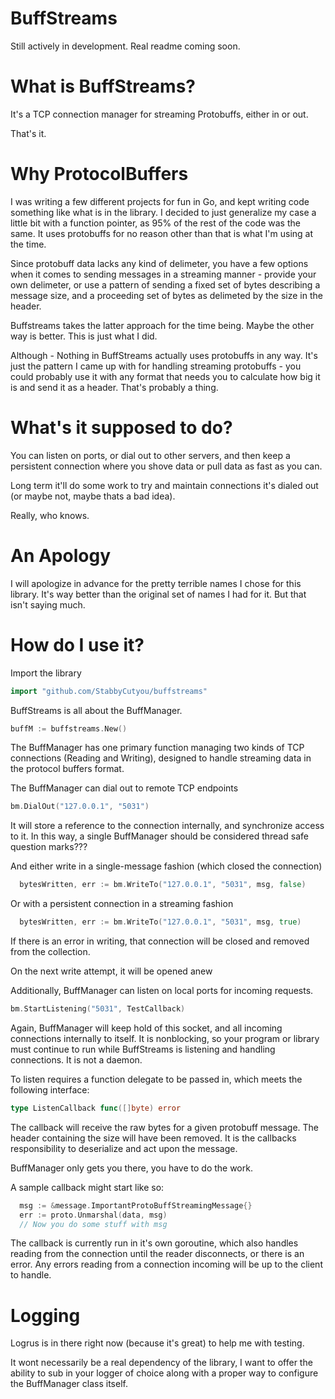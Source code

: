 BuffStreams
====================

Still actively in development. Real readme coming soon.

What is BuffStreams?
=====================

It's a TCP connection manager for streaming Protobuffs, either in or out.

That's it.

Why ProtocolBuffers
====================

I was writing a few different projects for fun in Go, and kept writing code something like what is in the library. I decided to just generalize my case a little bit with a function pointer, as 95% of the rest of the code was the same. It uses protobuffs for no reason other than that is what I'm using at the time.

Since protobuff data lacks any kind of delimeter, you have a few options when it comes to sending messages in a streaming manner - provide your own delimeter, or use a pattern of sending a fixed set of bytes describing a message size, and a proceeding set of bytes as delimeted by the size in the header.

Buffstreams takes the latter approach for the time being. Maybe the other way is better. This is just what I did.

Although - Nothing in BuffStreams actually uses protobuffs in any way. It's just the pattern I came up with for handling streaming protobuffs - you could probably use it with any format that needs you to calculate how big it is and send it as a header. That's probably a thing.

What's it supposed to do?
========================

You can listen on ports, or dial out to other servers, and then keep a persistent connection where you shove data or pull data as fast as you can.

Long term it'll do some work to try and maintain connections it's dialed out (or maybe not, maybe thats a bad idea).

Really, who knows.

An Apology
=======================

I will apologize in advance for the pretty terrible names I chose for this library. It's way better than the original set of names I had for it. But that isn't saying much.

How do I use it?
===================

Import the library

```go
import "github.com/StabbyCutyou/buffstreams"
```

BuffStreams is all about the BuffManager.

```go
buffM := buffstreams.New()
```

The BuffManager has one primary function managing two kinds of TCP connections (Reading and Writing), designed to handle streaming data in the protocol buffers format.

The BuffManager can dial out to remote TCP endpoints

```go
bm.DialOut("127.0.0.1", "5031")
```
It will store a reference to the connection internally, and synchronize access to it. In this way, a single BuffManager should be considered thread safe question marks???

And either write in a single-message fashion (which closed the connection)

```go
  bytesWritten, err := bm.WriteTo("127.0.0.1", "5031", msg, false)
```

Or with a persistent connection in a streaming fashion

```go
  bytesWritten, err := bm.WriteTo("127.0.0.1", "5031", msg, true)
```

If there is an error in writing, that connection will be closed and removed from the collection.

On the next write attempt, it will be opened anew

Additionally, BuffManager can listen on local ports for incoming requests. 

```go
bm.StartListening("5031", TestCallback)
```

Again, BuffManager will keep hold of this socket, and all incoming connections internally to itself. It is nonblocking, so your program or library must continue to run while BuffStreams is listening and handling connections. It is not a daemon.

To listen requires a function delegate to be passed in, which meets the following interface:

```go
type ListenCallback func([]byte) error
```

The callback will receive the raw bytes for a given protobuff message. The header containing the size will have been removed. It is the callbacks responsibility to deserialize and act upon the message.

BuffManager only gets you there, you have to do the work.

A sample callback might start like so:

```go
  msg := &message.ImportantProtoBuffStreamingMessage{}
  err := proto.Unmarshal(data, msg)
  // Now you do some stuff with msg
```

The callback is currently run in it's own goroutine, which also handles reading from the connection until the reader disconnects, or there is an error. Any errors reading from a connection incoming will be up to the client to handle.

Logging
=======================
Logrus is in there right now (because it's great) to help me with testing.

It wont necessarily be a real dependency of the library, I want to offer the ability to sub in your logger of choice along with a proper way to configure the BuffManager class itself.